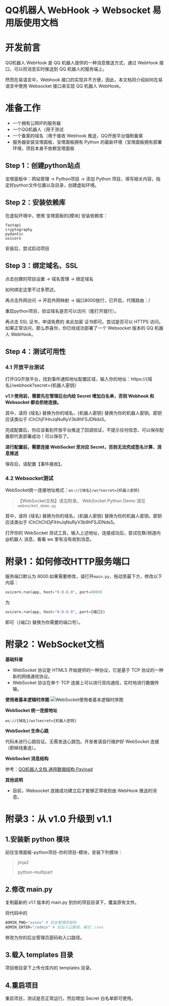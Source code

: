 # QQ机器人 WebHook -> Websocket 易用版使用文档

# 开发前言

QQ机器人 WebHook 是 QQ 机器人提供的一种消息推送方式，通过 WebHook 接口，可以将消息实时推送到 QQ 机器人的服务端上。

然而在易语言中，Webhook 接口的实现并不方便，因此，本文档将介绍如何在易语言中使用 Websocket 接口来实现 QQ 机器人 WebHook。

# 准备工作
- 一个拥有公网IP的服务器
- 一个QQ机器人（用于测试
- 一个备案的域名（用于接收 Webhook 推送，QQ开放平台强制备案
- 服务器安装宝塔面板，宝塔面板拥有 Python 的最新环境（宝塔面板拥有部署环境，项目本身不依赖宝塔面板

## Step 1：创建python站点

宝塔面板中：网站管理 -> Python项目 -> 添加 Python 项目，填写相关内容，指定好python文件位置以及目录，创建虚拟环境。

## Step 2：安装依赖库

在虚拟环境中，使用 宝塔面板的[模块] 安装依赖库：

```
fastapi
cryptography
pydantic
uvicorn
```
安装后，尝试启动项目

## Step 3：绑定域名、SSL
点击创建的项目设置 -> 域名管理 -> 绑定域名

如何绑定这里不过多赘述。

再点击外网访问 -> 开启外网映射 -> 端口8000放行，已开启，代理路由：/

重启python项目，验证域名是否可以访问（能打开就行）。

再点击 SSL 证书，申请免费的 来此加密 证书即可。尝试是否可以 HTTPS 访问。如果正常访问，那么恭喜你，你已经成功部署了一个 Websocket 版本的 QQ 机器人 WebHook。

## Step 4：测试可用性
### 4.1 开放平台测试
打开QQ开放平台，找到事件通知地址配置区域，输入你的地址：https://{域名}/webhook?secret={机器人密钥}

**v1.1:使用前，需要先在管理后台内给 Secret 增加白名单，否则 Webhook 和 Websocket 都会拒绝连接。**

其中，请将 {域名} 替换为你的域名，{机器人密钥} 替换为你的机器人密钥。密钥应该类似于 iChChjFlHnJqNuRyV3b9hFSJDNds5。

完成配置后，你应该看到开放平台推送了回调验证，不提示任何信息、可以保存配置即代表部署成功！可以保存了。

**进行配置前，需要连接 WebSocket 至对应 Secret，否则无法完成签名计算、消息推送**

保存后，请配置【事件接收】。

### 4.2 Websocket测试
WebSocket统一连接地址格式：`ws://{域名}/ws?secret={机器人密钥}`

> 【WebSocket文档】请见附录。 WebSocket Python Demo 请见`websocket_demo.py`

其中，请将 {域名} 替换为你的域名，{机器人密钥} 替换为你的机器人密钥。密钥应该类似于 iChChChDjFlHnJqNuRyV3b9hFSJDNds5。

打开你的 WebSocket 测试工具，输入上述地址，连接成功后，尝试在群/频道内@机器人 消息，看看 ws 里有没有收到消息。

# 附录1：如何修改HTTP服务端口
服务端口默认为 8000.如果需要修改，请打开`main.py`，拖动至最下方，修改以下内容：
```python
uvicorn.run(app, host="0.0.0.0", port=8000)
```
为
```python
uvicorn.run(app, host="0.0.0.0", port={端口})
```
即可（{端口} 替换为你需要的端口号）。

# 附录2：WebSocket文档
**基础科普**
- WebSocket 协议是 HTML5 开始提供的一种协议，它是基于 TCP 协议的一种新的网络通信协议。
- WebSocket 协议在单个 TCP 连接上可以进行双向通信，实时地进行数据传输。

**使用者基本逻辑时序图**
![WebSocket使用者基本逻辑时序图](https://fb-cdn.fanbook.cn/fanbook/app/files/chatroom/image/b5f9acb3c497b34652f3d63b468b33f2.png)

**WebSocket 统一连接地址**
```
ws://{域名}/ws?secret={机器人密钥}
```
**WebSocket 生命心跳**

代码未进行心跳验证。无需发送心跳包。开发者请自行维护好 WebSocket 连接（即掉线重连）。

**WebSocket 消息结构**

参考：[QQ机器人文档 通用数据结构 Payload](https://bot.q.qq.com/wiki/develop/api-v2/dev-prepare/interface-framework/event-emit.html#%E9%80%9A%E7%94%A8%E6%95%B0%E6%8D%AE%E7%BB%93%E6%9E%84-payload)

**其他说明**
- 目前，Websocket 连接成功建立后才能够正常收到由 WebHook 推送的消息。

# 附录3：从 v1.0 升级到 v1.1

## 1.安装新 python 模块
前往宝塔面板-python项目-你的项目-模块，安装下列模块：
> jinja2 
>
> python-multipart
## 2.修改 main.py
复制最新的 v1.1 版本的 main.py 到你的项目目录下，覆盖原有文件。

将代码中的
````python
ADMIN_PWD="xxxxx" # 后台管理员密码
ADMIN_ENTER="/admin" # 后台入口路径，格式：/xxx
````
修改为你的后台管理员密码和入口路径。
## 3.载入 templates 目录
项目根目录下上传仓库内的 templates 目录。
## 4.重启项目
重启项目，测试是否正常运行。然后增加 Secret 白名单即可使用。
